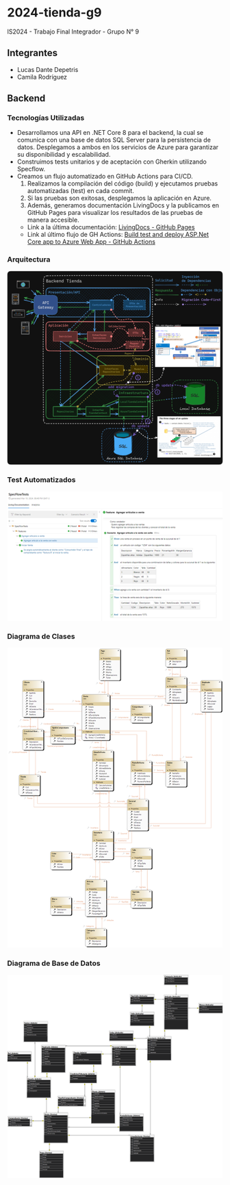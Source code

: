 # 2024-tienda-g9
IS2024 - Trabajo Final Integrador - Grupo N° 9 

## Integrantes
- Lucas Dante Depetris
- Camila Rodríguez

## Backend

### Tecnologías Utilizadas
- Desarrollamos una API en .NET Core 8 para el backend, la cual se comunica con una base de datos SQL Server para la persistencia de datos. Desplegamos a ambos en los servicios de Azure para garantizar su disponibilidad y escalabilidad.
- Construimos tests unitarios y de aceptación con Gherkin utilizando Specflow.
- Creamos un flujo automatizado en GitHub Actions para CI/CD.
  1. Realizamos la compilación del código (build) y ejecutamos pruebas automatizadas (test) en cada commit.
  2. Si las pruebas son exitosas, desplegamos la aplicación en Azure.
  3. Además, generamos documentación LivingDocs y la publicamos en GitHub Pages para visualizar los resultados de las pruebas de manera accesible.
  - Link a la última documentación: [LivingDocs - GitHub Pages](https://lucasdepetrisd.github.io/TiendaAPI/LivingDoc.html#/document/Standalone)
  - Link al último flujo de GH Actions: [Build test and deploy ASP.Net Core app to Azure Web App - GitHub Actions
](https://github.com/lucasdepetrisd/TiendaAPI/actions/runs/8335155080)

### Arquitectura
![Arquitectura](https://github.com/lucasdepetrisd/TiendaAPI/blob/main/docs/Arquitectura.png)

### Test Automatizados
![Resultados Tests](https://github.com/lucasdepetrisd/TiendaAPI/blob/main/docs/LivingDocs.png)

### Diagrama de Clases
![Diagrama de Clases](https://github.com/lucasdepetrisd/TiendaAPI/blob/main/docs/ClassDiagram.png)

### Diagrama de Base de Datos
![Diagrama de Base de Datos](https://github.com/lucasdepetrisd/TiendaAPI/blob/main/docs/DatabaseDiagram.png)
